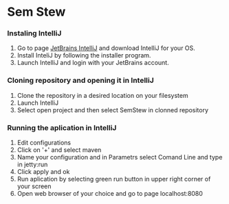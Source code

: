 # Sem Stew

### Instaling IntelliJ
1. Go to page [JetBrains IntelliJ](https://www.jetbrains.com/idea/) and download IntelliJ for your OS.
2. Install InteliJ by following the installer program.
3. Launch IntelliJ and login with your JetBrains account.

### Cloning repository and opening it in IntelliJ
1. Clone the repository in a desired location on your filesystem
2. Launch IntelliJ
3. Select open project and then select SemStew in clonned repository

### Running the aplication in IntelliJ
1. Edit configurations
2. Click on '+' and select maven
3. Name your configuration and in Parametrs select Comand Line and type in jetty:run
4. Click apply and ok
5. Run aplication by selecting green run button in upper right corner of your screen
6. Open web browser of your choice and go to page localhost:8080
